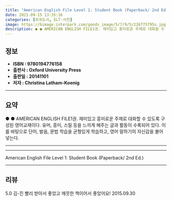 ```yaml
---
title: "American English File Level 1: Student Book (Paperback/ 2nd Ed.)"
date: 2021-09-15 13:35:16
categories: [외국도서, ELT-사전]
image: https://bimage.interpark.com/goods_image/5/7/9/5/226775795s.jpg
description: ● ● AMERICAN ENGLISH FILE1권. 재미있고 흥미로운 주제로 대화할 수 있도록 구성된 영어교재이다. 유머, 흥미, 스릴 등을 느끼게 해주는 글과 활동이 수록되어 있다. 이를 바탕으로 단어, 발음, 문법 학습을 균형있게 학습하고, 영어 말하기의 자신감을 불어넣는다.
---
```


## **정보**

- **ISBN : 9780194776158**
- **출판사 : Oxford University Press**
- **출판일 : 20141101**
- **저자 : Christina Latham-Koenig**

------



## **요약**

●  ●  AMERICAN ENGLISH FILE1권. 재미있고 흥미로운 주제로 대화할 수 있도록 구성된 영어교재이다. 유머, 흥미, 스릴 등을 느끼게 해주는 글과 활동이 수록되어 있다. 이를 바탕으로 단어, 발음, 문법 학습을 균형있게 학습하고, 영어 말하기의 자신감을 불어넣는다.

------



------


American English File Level 1: Student Book (Paperback/ 2nd Ed.) 

------


## **리뷰** 

5.0 김-진 빨리 받아서 좋았고 깨끗한 책이어서 좋았어요! 2015.09.30 <br/>